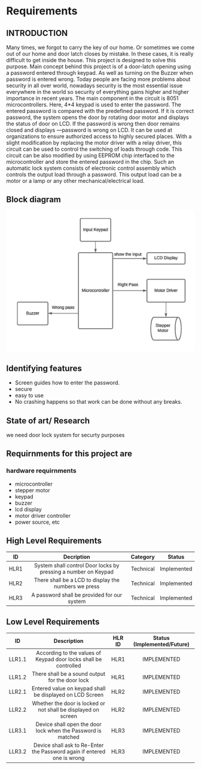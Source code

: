 # Requirements 

## INTRODUCTION

Many times, we forgot to carry the key of our home. Or sometimes we come out of our home and door latch closes by mistake. In these cases, it is really difficult to get inside the house. This project is designed to solve this purpose. Main concept behind this project is of a door-latch opening using a password entered through keypad. As well as turning on the Buzzer when password is entered wrong. Today people are facing more problems about security in all over world, nowadays security is the most essential issue everywhere in the world so security of everything gains higher and higher importance in recent years. The main component in the circuit is 8051 microcontrollers. Here, 4*4 keypad is used to enter the password. The entered password is compared with the predefined password. If it is correct password, the system opens the door by rotating door motor and displays the status of door on LCD. If the password is wrong then door remains closed and displays ―password is wrong on LCD. It can be used at organizations to ensure authorized access to highly secured places. With a slight modification by replacing the motor driver with a relay driver, this circuit can be used to control the switching of loads through code. This circuit can be also modified by using EEPROM chip interfaced to the microcontroller and store the entered password in the chip. Such an automatic lock system consists of electronic control assembly which controls the output load through a password. This output load can be a motor or a lamp or any other mechanical/electrical load.

## Block diagram

![alt text](https://github.com/sridharankv/M2_Project/blob/main/2_Design/Diagrams/Block%20Diagram.jpg)


## Identifying features

* Screen guides how to enter the password.
* secure
* easy to use
* No crashing happens so that work can be done without any breaks.

## State of art/ Research

we need door lock system for securty purposes

## Requirnments for this project are
### hardware requirnments
* microcontroller
*  stepper motor
*  keypad
*  buzzer
*  lcd display
*  motor driver controller
*  power source, etc

## High Level Requirements

| ID | Decription | Category | Status |
| :-: |:---------:|:--------:|:------:|
| HLR1 | System shall control Door locks by pressing a number on Keypad | Technical | Implemented |
| HLR2 | There shall be a LCD to display the numbers we press | Technical | Implemented |
| HLR3 | A password shall be provided for our system | Technical | Implemented |

## Low Level Requirements

| ID | Description | HLR ID | Status (Implemented/Future) |
|:-:|:-----------:|:------:|:----------------------------:|
| LLR1.1 | According to the values of Keypad door locks shall be controlled | HLR1 | IMPLEMENTED |
| LLR1.2 | There shall be a sound output for the door lock | HLR1 | IMPLEMENTED |
| LLR2.1 | Entered value on keypad shall be displayed on LCD Screen | HLR2 | IMPLEMENTED |
| LLR2.2 | Whether the door is locked or not shall be displayed on screen | HLR2 | IMPLEMENTED |
| LLR3.1 | Device shall open the door lock when the Password is matched | HLR3 | IMPLEMENTED |
| LLR3.2 | Device shall ask to Re-Enter the Password again if entered one is wrong | HLR3 | IMPLEMENTED |
